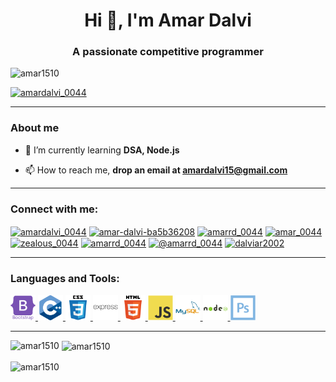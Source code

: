 <h1 align="center">Hi 👋, I'm Amar Dalvi</h1>
<h3 align="center">A passionate competitive programmer</h3>

<p align="left"> <img src="https://komarev.com/ghpvc/?username=amar1510&label=Profile%20views&color=0e75b6&style=flat-square" alt="amar1510" /> </p>

<p align="left"> <a href="https://twitter.com/amardalvi_0044" target="blank"><img src="https://img.shields.io/twitter/follow/amardalvi_0044?logo=twitter&style=for-the-badge" alt="amardalvi_0044" /></a> </p><hr>
<h3>About me</h3>

- 🌱 I’m currently learning **DSA, Node.js**

- 📫 How to reach me, **drop an email at amardalvi15@gmail.com**
<hr>
<h3 align="left">Connect with me:</h3>
<p align="left">
<a href="https://twitter.com/amardalvi_0044" target="blank"><img align="center" src="https://raw.githubusercontent.com/rahuldkjain/github-profile-readme-generator/master/src/images/icons/Social/twitter.svg" alt="amardalvi_0044" height="30" width="40"/></a> 
<a href="https://linkedin.com/in/amar-dalvi-ba5b36208" target="blank"><img align="center" src="https://raw.githubusercontent.com/rahuldkjain/github-profile-readme-generator/master/src/images/icons/Social/linked-in-alt.svg" alt="amar-dalvi-ba5b36208" height="30" width="40" padding = "5px" /></a>
<a href="https://www.codechef.com/users/amarrd_0044" target="blank"><img align="center" src="https://cdn.jsdelivr.net/npm/simple-icons@3.1.0/icons/codechef.svg" alt="amarrd_0044" height="30" width="40" /></a>
<a href="https://www.hackerrank.com/amar_0044" target="blank"><img align="center" src="https://raw.githubusercontent.com/rahuldkjain/github-profile-readme-generator/master/src/images/icons/Social/hackerrank.svg" alt="amar_0044" height="30" width="40" /></a>
<a href="https://codeforces.com/profile/zealous_0044" target="blank"><img align="center" src="https://raw.githubusercontent.com/rahuldkjain/github-profile-readme-generator/master/src/images/icons/Social/codeforces.svg" alt="zealous_0044" height="30" width="40" /></a>
<a href="https://www.leetcode.com/amarrd_0044" target="blank"><img align="center" src="https://raw.githubusercontent.com/rahuldkjain/github-profile-readme-generator/master/src/images/icons/Social/leet-code.svg" alt="amarrd_0044" height="30" width="40" /></a>
<a href="https://www.hackerearth.com/@amarrd_0044" target="blank"><img align="center" src="https://raw.githubusercontent.com/rahuldkjain/github-profile-readme-generator/master/src/images/icons/Social/hackerearth.svg" alt="@amarrd_0044" height="30" width="40" /></a>
<a href="https://auth.geeksforgeeks.org/user/dalviar2002" target="blank"><img align="center" src="https://raw.githubusercontent.com/rahuldkjain/github-profile-readme-generator/master/src/images/icons/Social/geeks-for-geeks.svg" alt="dalviar2002" height="30" width="40" /></a>
</p>
<hr>

<h3 align="left">Languages and Tools:</h3>
<p align="left"> <a href="https://getbootstrap.com" target="_blank" rel="noreferrer"> <img src="https://raw.githubusercontent.com/devicons/devicon/master/icons/bootstrap/bootstrap-plain-wordmark.svg" alt="bootstrap" width="40" height="40"/> </a> <a href="https://www.w3schools.com/cpp/" target="_blank" rel="noreferrer"> <img src="https://raw.githubusercontent.com/devicons/devicon/master/icons/cplusplus/cplusplus-original.svg" alt="cplusplus" width="40" height="40"/> </a> <a href="https://www.w3schools.com/css/" target="_blank" rel="noreferrer"> <img src="https://raw.githubusercontent.com/devicons/devicon/master/icons/css3/css3-original-wordmark.svg" alt="css3" width="40" height="40"/> </a> <a href="https://expressjs.com" target="_blank" rel="noreferrer"> <img src="https://raw.githubusercontent.com/devicons/devicon/master/icons/express/express-original-wordmark.svg" alt="express" width="40" height="40"/> </a> <a href="https://www.w3.org/html/" target="_blank" rel="noreferrer"> <img src="https://raw.githubusercontent.com/devicons/devicon/master/icons/html5/html5-original-wordmark.svg" alt="html5" width="40" height="40"/> </a> <a href="https://developer.mozilla.org/en-US/docs/Web/JavaScript" target="_blank" rel="noreferrer"> <img src="https://raw.githubusercontent.com/devicons/devicon/master/icons/javascript/javascript-original.svg" alt="javascript" width="40" height="40"/> </a> <a href="https://www.mysql.com/" target="_blank" rel="noreferrer"> <img src="https://raw.githubusercontent.com/devicons/devicon/master/icons/mysql/mysql-original-wordmark.svg" alt="mysql" width="40" height="40"/> </a> <a href="https://nodejs.org" target="_blank" rel="noreferrer"> <img src="https://raw.githubusercontent.com/devicons/devicon/master/icons/nodejs/nodejs-original-wordmark.svg" alt="nodejs" width="40" height="40"/> </a> <a href="https://www.photoshop.com/en" target="_blank" rel="noreferrer"> <img src="https://raw.githubusercontent.com/devicons/devicon/master/icons/photoshop/photoshop-line.svg" alt="photoshop" width="40" height="40"/> </a> </p>
<hr>

<p><img align="left" src="https://github-readme-stats.vercel.app/api/top-langs?username=amar1510&show_icons=true&theme=dark&locale=en&layout=compact" alt="amar1510" /></p>

<p>&nbsp;<img align="center" src="https://github-readme-stats.vercel.app/api?username=amar1510&show_icons=true&theme=dark&locale=en" alt="amar1510" /></p>

<p><img align="center" src="https://github-readme-streak-stats.herokuapp.com/?user=amar1510&theme=dark" alt="amar1510" /></p>
